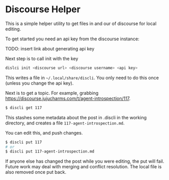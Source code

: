# Discourse Helper

This is a simple helper utility to get files in and our of discourse for local editing.

To get started you need an api key from the discourse instance:

TODO: insert link about generating api key

Next step is to call init with the key

```bash
dislci init <discourse url> <discourse username> <api key>
```

This writes a file in `~/.local/share/discli`. You only need to do this once (unless you change the api key).

Next is to get a topic. For example, grabbing https://discourse.jujucharms.com/t/agent-introspection/117.

```bash
$ discli get 117
```

This stashes some metadata about the post in .discli in the working directory, and creates a file `117-agent-introspection.md`.

You can edit this, and push changes.

```bash
$ discli put 117
# or
$ discli put 117-agent-introspection.md
```

If anyone else has changed the post while you were editing, the put will fail. Future work may deal with merging and conflict resolution.
The local file is also removed once put back.
